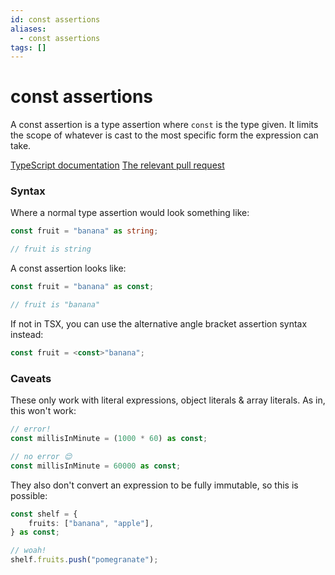 ```yaml
---
id: const assertions
aliases:
  - const assertions
tags: []
---
```


# const assertions

A const assertion is a type assertion where `const` is the type given.
It limits the scope of whatever is cast to the most specific form the expression can take.

[TypeScript documentation](https://www.typescriptlang.org/docs/handbook/release-notes/typescript-3-4.html#const-assertions)
[The relevant pull request](https://github.com/Microsoft/TypeScript/pull/29510)

### Syntax

Where a normal type assertion would look something like:
```ts
const fruit = "banana" as string;

// fruit is string
```

A const assertion looks like:
```ts
const fruit = "banana" as const;

// fruit is "banana"
```

If not in TSX, you can use the alternative angle bracket assertion syntax instead:
```ts
const fruit = <const>"banana";
```

### Caveats

These only work with literal expressions, object literals & array literals.
As in, this won't work:
```ts
// error!
const millisInMinute = (1000 * 60) as const;

// no error 😌
const millisInMinute = 60000 as const;
```

They also don't convert an expression to be fully immutable, so this is possible:
```ts
const shelf = {
    fruits: ["banana", "apple"],
} as const;

// woah!
shelf.fruits.push("pomegranate");
```

